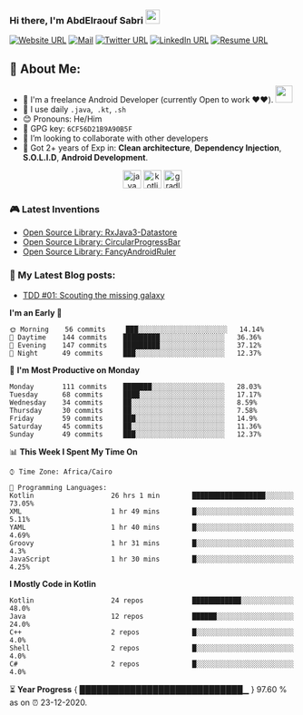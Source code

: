 ### Hi there, I'm AbdElraouf Sabri <img src="https://media.giphy.com/media/hvRJCLFzcasrR4ia7z/giphy.gif" width="25px">
[![Website URL](https://img.shields.io/static/v1?color=red&label=Website%20&logo=google-chrome&logoColor=white&style=for-the-badge&message=Visit)](https://abd3lraouf.tech)
[![Mail](https://img.shields.io/badge/-Say%20Hi!-gray?style=for-the-badge&logo=gmail)](mailto:abdelraoufsabri@gmail.com)
[![Twitter URL](https://img.shields.io/static/v1?color=red&label=Twitter%20&logo=twitter&logoColor=white&style=for-the-badge&message=Follow)](https://twitter.com/abd3lraouf)
[![LinkedIn URL](https://img.shields.io/static/v1?color=red&label=linkedin&logo=linkedin&logoColor=white&style=for-the-badge&message=Connect)](https://www.linkedin.com/in/abdelraouf-sabri)
[![Resume URL](https://img.shields.io/static/v1?color=teal&label=Resume&logo=adobe&logoColor=white&style=for-the-badge&message=Download)](https://github.com/AbdElraoufSabri/AbdElraoufSabri/releases/latest/download/AbdElraouf.Sabri.resume.pdf)

## 🤵 About Me:
- 🏦 I'm a freelance Android Developer (currently Open to work ❤️❤️).
      <img src="https://media.giphy.com/media/WUlplcMpOCEmTGBtBW/giphy.gif" width="30">
- 🤔 I use daily `.java`,` .kt`, `.sh`
- 😊 Pronouns: He/Him
- 🔑 GPG key: `6CF56D21B9A90B5F`
- 👯 I’m looking to collaborate with other developers
- 💬 Got 2+ years of Exp in: **Clean architecture**, **Dependency Injection**, **S.O.L.I.D**, **Android Development**.

<p align="center">
<img src="https://devicons.github.io/devicon/devicon.git/icons/java/java-original.svg" alt="java" width="32" height="32"/> 
<img src="https://devicons.github.io/devicon/devicon.git/icons/kotlin/kotlin-original.svg" alt="kotlin" width="32" height="32"/> 
<img src="https://devicons.github.io/devicon/devicon.git/icons/gradle/gradle-plain.svg" alt="gradle" width="32" height="32"/> 
</p>

### 🎮 Latest Inventions
- [Open Source Library: RxJava3-Datastore](https://github.com/AbdElraoufSabri/DatastoreWithRxJava3)
- [Open Source Library: CircularProgressBar](https://github.com/AbdElraoufSabri/CircularProgressBar)
- [Open Source Library: FancyAndroidRuler](https://github.com/AbdElraoufSabri/FancyAndroidRuler)

### 📕 My Latest Blog posts:
<!-- BLOG-POST-LIST:START -->
- [TDD #01: Scouting the missing galaxy](https://abd3lraouf.tech/tdd/TDD-01-Scouting-the-missing-galaxy/)
<!-- BLOG-POST-LIST:END -->

<!--START_SECTION:waka-->
**I'm an Early 🐤** 

```text
🌞 Morning    56 commits     ███░░░░░░░░░░░░░░░░░░░░░░   14.14% 
🌆 Daytime    144 commits    █████████░░░░░░░░░░░░░░░░   36.36% 
🌃 Evening    147 commits    █████████░░░░░░░░░░░░░░░░   37.12% 
🌙 Night      49 commits     ███░░░░░░░░░░░░░░░░░░░░░░   12.37%

```
📅 **I'm Most Productive on Monday** 

```text
Monday       111 commits    ███████░░░░░░░░░░░░░░░░░░   28.03% 
Tuesday      68 commits     ████░░░░░░░░░░░░░░░░░░░░░   17.17% 
Wednesday    34 commits     ██░░░░░░░░░░░░░░░░░░░░░░░   8.59% 
Thursday     30 commits     ██░░░░░░░░░░░░░░░░░░░░░░░   7.58% 
Friday       59 commits     ███░░░░░░░░░░░░░░░░░░░░░░   14.9% 
Saturday     45 commits     ██░░░░░░░░░░░░░░░░░░░░░░░   11.36% 
Sunday       49 commits     ███░░░░░░░░░░░░░░░░░░░░░░   12.37%

```


📊 **This Week I Spent My Time On** 

```text
⌚︎ Time Zone: Africa/Cairo

💬 Programming Languages: 
Kotlin                   26 hrs 1 min        ██████████████████░░░░░░░   73.05% 
XML                      1 hr 49 mins        █░░░░░░░░░░░░░░░░░░░░░░░░   5.11% 
YAML                     1 hr 40 mins        █░░░░░░░░░░░░░░░░░░░░░░░░   4.69% 
Groovy                   1 hr 31 mins        █░░░░░░░░░░░░░░░░░░░░░░░░   4.3% 
JavaScript               1 hr 30 mins        █░░░░░░░░░░░░░░░░░░░░░░░░   4.25%

```

**I Mostly Code in Kotlin** 

```text
Kotlin                   24 repos            ████████████░░░░░░░░░░░░░   48.0% 
Java                     12 repos            ██████░░░░░░░░░░░░░░░░░░░   24.0% 
C++                      2 repos             █░░░░░░░░░░░░░░░░░░░░░░░░   4.0% 
Shell                    2 repos             █░░░░░░░░░░░░░░░░░░░░░░░░   4.0% 
C#                       2 repos             █░░░░░░░░░░░░░░░░░░░░░░░░   4.0%

```



<!--END_SECTION:waka-->

⏳ **Year Progress** { █████████████████████████████▁ } 97.60 % as on ⏰ 23-12-2020.


